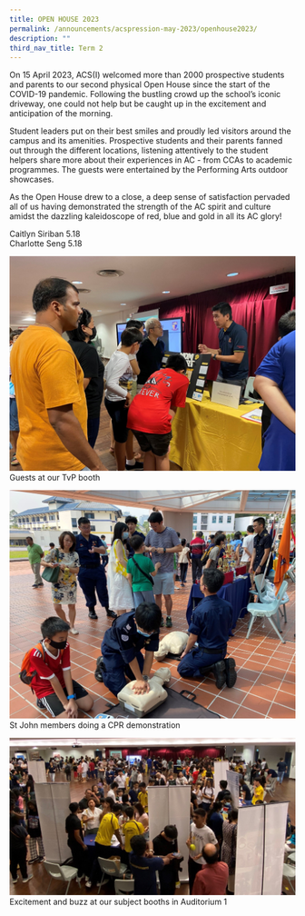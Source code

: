 ```yaml
---
title: OPEN HOUSE 2023
permalink: /announcements/acspression-may-2023/openhouse2023/
description: ""
third_nav_title: Term 2
---
```

On 15 April 2023, ACS(I) welcomed more than 2000 prospective students and parents to our second physical Open House since the start of the COVID-19 pandemic. Following the bustling crowd up the school’s iconic driveway, one could not help but be caught up in the excitement and anticipation of the morning.

Student leaders put on their best smiles and proudly led visitors around the campus and its amenities. Prospective students and their parents fanned out through the different locations, listening attentively to the student helpers share more about their experiences in AC - from CCAs to academic programmes. The guests were entertained by the Performing Arts outdoor showcases.

As the Open House drew to a close, a deep sense of satisfaction pervaded all of us having demonstrated the strength of the AC spirit and culture amidst the dazzling kaleidoscope of red, blue and gold in all its AC glory!

Caitlyn Siriban 5.18 <br>
Charlotte Seng 5.18

        

![](/images/ACSpression/May%202023/picture1.jpg)
Guests at our TvP booth

![](/images/ACSpression/May%202023/picture2.jpg)
St John members doing a CPR demonstration

![](/images/ACSpression/May%202023/picture3.jpg)
Excitement and buzz at our subject booths in Auditorium 1
